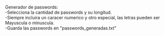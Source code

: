 Generador de passwords:<br>
-Selecciona la cantidad de passwords y su longitud.<br>
-Siempre incluira un caracer numerico y otro especial, las letras pueden ser Mayuscula o minuscula.<br>
-Guarda las passwords en "passwords_generadas.txt"
